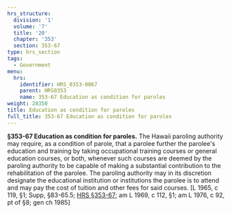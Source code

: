 ```yaml
---
hrs_structure:
  division: '1'
  volume: '7'
  title: '20'
  chapter: '353'
  section: 353-67
type: hrs_section
tags:
  - Government
menu:
  hrs:
    identifier: HRS_0353-0067
    parent: HRS0353
    name: 353-67 Education as condition for paroles
weight: 28350
title: Education as condition for paroles
full_title: 353-67 Education as condition for paroles
---
```

**§353-67 Education as condition for paroles.** The Hawaii paroling authority may require, as a condition of parole, that a parolee further the parolee's education and training by taking occupational training courses or general education courses, or both, whenever such courses are deemed by the paroling authority to be capable of making a substantial contribution to the rehabilitation of the parolee. The paroling authority may in its discretion designate the educational institution or institutions the parolee is to attend and may pay the cost of tuition and other fees for said courses. [L 1965, c 119, §1; Supp, §83-65.5; [HRS §353-67](/title-20/chapter-353/section-353-67/); am L 1969, c 112, §1; am L 1976, c 92, pt of §8; gen ch 1985]